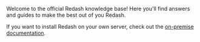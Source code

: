 Welcome to the official Redash knowledge base! Here you'll find answers and guides to make the best out of you Redash.

If you want to install Redash on your own server, check out the [on-premise documentation](/help-onpremise/).
